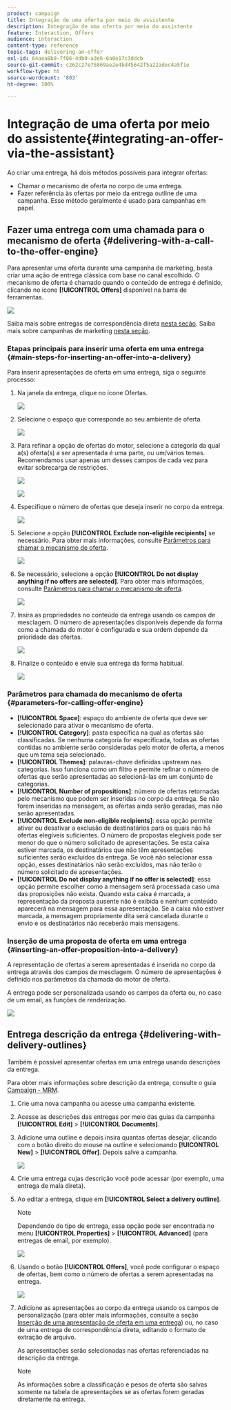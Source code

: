 ```yaml
---
product: campaign
title: Integração de uma oferta por meio do assistente
description: Integração de uma oferta por meio do assistente
feature: Interaction, Offers
audience: interaction
content-type: reference
topic-tags: delivering-an-offer
exl-id: 64aea8b9-7f06-4db0-a3e6-6a0e17c3ddcb
source-git-commit: c262c27e75869ae2e4bd45642f5a22adec4a5f1e
workflow-type: ht
source-wordcount: '803'
ht-degree: 100%

---
```


# Integração de uma oferta por meio do assistente{#integrating-an-offer-via-the-assistant}



Ao criar uma entrega, há dois métodos possíveis para integrar ofertas:

* Chamar o mecanismo de oferta no corpo de uma entrega.
* Fazer referência às ofertas por meio da entrega outline de uma campanha. Esse método geralmente é usado para campanhas em papel.

## Fazer uma entrega com uma chamada para o mecanismo de oferta {#delivering-with-a-call-to-the-offer-engine}

Para apresentar uma oferta durante uma campanha de marketing, basta criar uma ação de entrega clássica com base no canal escolhido. O mecanismo de oferta é chamado quando o conteúdo de entrega é definido, clicando no ícone **[!UICONTROL Offers]** disponível na barra de ferramentas.

![](assets/offer_delivery_009.png)

Saiba mais sobre entregas de correspondência direta [nesta seção](../../delivery/using/about-direct-mail-channel.md). Saiba mais sobre campanhas de marketing [nesta seção](../../campaign/using/setting-up-marketing-campaigns.md).

### Etapas principais para inserir uma oferta em uma entrega {#main-steps-for-inserting-an-offer-into-a-delivery}

Para inserir apresentações de oferta em uma entrega, siga o seguinte processo:

1. Na janela da entrega, clique no ícone Ofertas.

   ![](assets/offer_delivery_001.png)

1. Selecione o espaço que corresponde ao seu ambiente de oferta.

   ![](assets/offer_delivery_002.png)

1. Para refinar a opção de ofertas do motor, selecione a categoria da qual a(s) oferta(s) a ser apresentada é uma parte, ou um/vários temas. Recomendamos usar apenas um desses campos de cada vez para evitar sobrecarga de restrições.

   ![](assets/offer_delivery_003.png)

   ![](assets/offer_delivery_004.png)

1. Especifique o número de ofertas que deseja inserir no corpo da entrega.

   ![](assets/offer_delivery_005.png)

1. Selecione a opção **[!UICONTROL Exclude non-eligible recipients]** se necessário. Para obter mais informações, consulte [Parâmetros para chamar o mecanismo de oferta](#parameters-for-calling-offer-engine).

   ![](assets/offer_delivery_006.png)

1. Se necessário, selecione a opção **[!UICONTROL Do not display anything if no offers are selected]**. Para obter mais informações, consulte [Parâmetros para chamar o mecanismo de oferta](#parameters-for-calling-offer-engine).

   ![](assets/offer_delivery_007.png)

1. Insira as propriedades no conteúdo da entrega usando os campos de mesclagem. O número de apresentações disponíveis depende da forma como a chamada do motor é configurada e sua ordem depende da prioridade das ofertas.

   ![](assets/offer_delivery_008.png)

1. Finalize o conteúdo e envie sua entrega da forma habitual.

   ![](assets/offer_delivery_010.png)

### Parâmetros para chamada do mecanismo de oferta {#parameters-for-calling-offer-engine}

* **[!UICONTROL Space]**: espaço do ambiente de oferta que deve ser selecionado para ativar o mecanismo de oferta.
* **[!UICONTROL Category]**: pasta específica na qual as ofertas são classificadas. Se nenhuma categoria for especificada, todas as ofertas contidas no ambiente serão consideradas pelo motor de oferta, a menos que um tema seja selecionado.
* **[!UICONTROL Themes]**: palavras-chave definidas upstream nas categorias. Isso funciona como um filtro e permite refinar o número de ofertas que serão apresentadas ao selecioná-las em um conjunto de categorias.
* **[!UICONTROL Number of propositions]**: número de ofertas retornadas pelo mecanismo que podem ser inseridas no corpo da entrega. Se não forem inseridas na mensagem, as ofertas ainda serão geradas, mas não serão apresentadas.
* **[!UICONTROL Exclude non-eligible recipients]**: essa opção permite ativar ou desativar a exclusão de destinatários para os quais não há ofertas elegíveis suficientes. O número de propostas elegíveis pode ser menor do que o número solicitado de apresentações. Se esta caixa estiver marcada, os destinatários que não têm apresentações suficientes serão excluídos da entrega. Se você não selecionar essa opção, esses destinatários não serão excluídos, mas não terão o número solicitado de apresentações.
* **[!UICONTROL Do not display anything if no offer is selected]**: essa opção permite escolher como a mensagem será processada caso uma das proposições não exista. Quando esta caixa é marcada, a representação da proposta ausente não é exibida e nenhum conteúdo aparecerá na mensagem para essa apresentação. Se a caixa não estiver marcada, a mensagem propriamente dita será cancelada durante o envio e os destinatários não receberão mais mensagens.

### Inserção de uma proposta de oferta em uma entrega {#inserting-an-offer-proposition-into-a-delivery}

A representação de ofertas a serem apresentadas é inserida no corpo da entrega através dos campos de mesclagem. O número de apresentações é definido nos parâmetros da chamada do motor de oferta.

A entrega pode ser personalizada usando os campos da oferta ou, no caso de um email, as funções de renderização.

![](assets/offer_delivery_011.png)

## Entrega descrição da entrega {#delivering-with-delivery-outlines}

Também é possível apresentar ofertas em uma entrega usando descrições da entrega.

Para obter mais informações sobre descrição da entrega, consulte o guia [Campaign - MRM](../../campaign/using/marketing-campaign-deliveries.md#associating-and-structuring-resources-linked-via-a-delivery-outline).

1. Crie uma nova campanha ou acesse uma campanha existente.
1. Acesse as descrições das entregas por meio das guias da campanha **[!UICONTROL Edit]** > **[!UICONTROL Documents]**.
1. Adicione uma outline e depois insira quantas ofertas desejar, clicando com o botão direito do mouse na outline e selecionando **[!UICONTROL New]** > **[!UICONTROL Offer]**. Depois salve a campanha.

   ![](assets/int_compo_offre1.png)

1. Crie uma entrega cujas descrição você pode acessar (por exemplo, uma entrega de mala direta).
1. Ao editar a entrega, clique em **[!UICONTROL Select a delivery outline]**.

   >[!NOTE]
   >
   >Dependendo do tipo de entrega, essa opção pode ser encontrada no menu **[!UICONTROL Properties]** > **[!UICONTROL Advanced]** (para entregas de email, por exemplo).

   ![](assets/int_compo_offre2.png)

1. Usando o botão **[!UICONTROL Offers]**, você pode configurar o espaço de ofertas, bem como o número de ofertas a serem apresentadas na entrega.

   ![](assets/int_compo_offre3.png)

1. Adicione as apresentações ao corpo da entrega usando os campos de personalização (para obter mais informações, consulte a seção [Inserção de uma apresentação de oferta em uma entrega](#inserting-an-offer-proposition-into-a-delivery)) ou, no caso de uma entrega de correspondência direta, editando o formato de extração de arquivo.

   As apresentações serão selecionadas nas ofertas referenciadas na descrição da entrega.

   >[!NOTE]
   >
   >As informações sobre a classificação e pesos de oferta são salvas somente na tabela de apresentações se as ofertas forem geradas diretamente na entrega.
